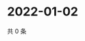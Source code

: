 # 2022-01-02

共 0 条

<!-- BEGIN WEIBO -->
<!-- 最后更新时间 Sun Jan 02 2022 03:11:39 GMT+0800 (China Standard Time) -->

<!-- END WEIBO -->
